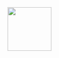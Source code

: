 <div id="header" align="center">
  <img src="https://tenor.com/view/kroppa-digital-socialmedia-mothersday-developer-gif-21768300" width="100"/>
</div>
